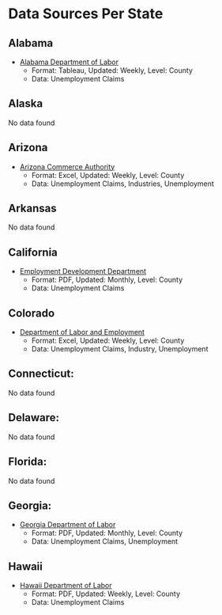 # Data Sources Per State

## Alabama
* [Alabama Department of Labor](http://www2.labor.alabama.gov/LAUS/InitialClaimsTab.aspx)
  * Format: Tableau, Updated: Weekly, Level: County
  * Data: Unemployment Claims

## Alaska
No data found

## Arizona
* [Arizona Commerce Authority](https://www.azcommerce.com/oeo/labor-market/unemployment/#content-block-1)
  * Format: Excel, Updated: Weekly, Level: County
  * Data: Unemployment Claims, Industries, Unemployment

## Arkansas
No data found

## California
* [Employment Development Department](https://www.edd.ca.gov/about_edd/Quick_Statistics_Information_by_County.htm)
  * Format: PDF, Updated: Monthly, Level: County
  * Data: Unemployment Claims

## Colorado
* [Department of Labor and Employment](https://www.colmigateway.com/gsipub/index.asp?docid=807)
  * Format: Excel, Updated: Weekly, Level: County
  * Data: Unemployment Claims, Industry, Unemployment

## Connecticut:
No data found

## Delaware:
No data found

## Florida:
No data found

## Georgia:
* [Georgia Department of Labor](https://dol.georgia.gov/current-labor-force-data-and-graphs)
  * Format: PDF, Updated: Monthly, Level: County
  * Data: Unemployment Claims, Unemployment

## Hawaii
* [Hawaii Department of Labor](https://labor.hawaii.gov/rs/files/2020/01/IC2020.pdf)
  * Format: PDF, Updated: Weekly, Level: County
  * Data: Unemployment Claims
